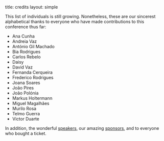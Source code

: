 title: credits
layout: simple

This list of individuals is still growing. Nonetheless, these are our sincerest alphabetical thanks to everyone who have made contributions to this conference thus far:

* Ana Cunha
* Andreia Vaz
* António Gil Machado
* Bia Rodrigues
* Carlos Rebelo
* Daisy
* David Vaz
* Fernanda Cerqueira
* Frederico Rodrigues
* Joana Soares
* João Pires
* João Polónia
* Markus Holtermann
* Miguel Magalhães
* Murilo Rosa
* Telmo Guerra
* Victor Duarte

In addition, the wonderful [speakers](/talks/schedule/), our amazing [sponsors](/sponsors/sponsors), and to everyone who bought a ticket.
